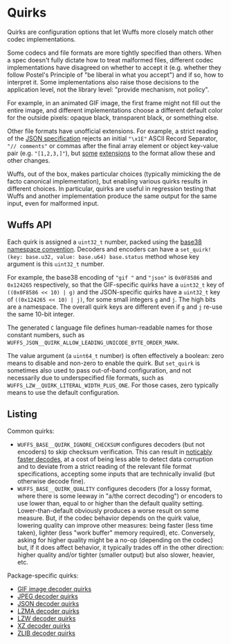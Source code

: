 # Quirks

Quirks are configuration options that let Wuffs more closely match other codec
implementations.

Some codecs and file formats are more tightly specified than others. When a
spec doesn't fully dictate how to treat malformed files, different codec
implementations have disagreed on whether to accept it (e.g. whether they
follow Postel's Principle of "be liberal in what you accept") and if so, how to
interpret it. Some implementations also raise those decisions to the
application level, not the library level: "provide mechanism, not policy".

For example, in an animated GIF image, the first frame might not fill out the
entire image, and different implementations choose a different default color
for the outside pixels: opaque black, transparent black, or something else.

Other file formats have unofficial extensions. For example, a strict reading of
the [JSON specification](https://json.org/) rejects an initial `"\x1E"` ASCII
Record Separator, `"// comments"` or commas after the final array element or
object key-value pair (e.g. `"[1,2,3,]"`), but
[some](https://www.ietf.org/rfc/rfc7464.txt) [extensions](https://json5.org) to
the format allow these and other changes.

Wuffs, out of the box, makes particular choices (typically mimicking the de
facto canonical implementation), but enabling various quirks results in
different choices. In particular, quirks are useful in regression testing that
Wuffs and another implementation produce the same output for the same input,
even for malformed input.


## Wuffs API

Each quirk is assigned a `uint32_t` number, packed using the [base38 namespace
convention](/doc/note/base38-and-fourcc.md). Decoders and encoders can have a
`set_quirk!(key: base.u32, value: base.u64) base.status` method whose key
argument is this `uint32_t` number.

For example, the base38 encoding of `"gif "` and `"json"` is `0x0F8586` and
`0x124265` respectively, so that the GIF-specific quirks have a `uint32_t` key
of `((0x0F8586 << 10) | g)` and the JSON-specific quirks have a `uint32_t` key
of `((0x124265 << 10) | j)`, for some small integers `g` and `j`. The high bits
are a namespace. The overall quirk keys are different even if `g` and `j`
re-use the same 10-bit integer.

The generated `C` language file defines human-readable names for those constant
numbers, such as `WUFFS_JSON__QUIRK_ALLOW_LEADING_UNICODE_BYTE_ORDER_MARK`.

The value argument (a `uint64_t` number) is often effectively a boolean: zero
means to disable and non-zero to enable the quirk. But `set_quirk` is sometimes
also used to pass out-of-band configuration, and not necessarily due to
underspecified file formats, such as `WUFFS_LZW__QUIRK_LITERAL_WIDTH_PLUS_ONE`.
For those cases, zero typically means to use the default configuration.


## Listing

Common quirks:

- `WUFFS_BASE__QUIRK_IGNORE_CHECKSUM` configures decoders (but not encoders) to
  skip checksum verification. This can result in [noticably faster
  decodes](https://github.com/google/wuffs/commit/170a8104867fa818d329d85921012c922577c955),
  at a cost of being less able to detect data corruption and to deviate from a
  strict reading of the relevant file format specifications, accepting some
  inputs that are technically invalid (but otherwise decode fine).
- `WUFFS_BASE__QUIRK_QUALITY` configures decoders (for a lossy format, where
  there is some leeway in "a/the correct decoding") or encoders to use lower
  than, equal to or higher than the default quality setting. Lower-than-default
  obviously produces a worse result on some measure. But, if the codec behavior
  depends on the quirk value, lowering quality can improve other measures:
  being faster (less time taken), lighter (less "work buffer" memory required),
  etc. Conversely, asking for higher quality might be a no-op (depending on the
  codec) but, if it does affect behavior, it typically trades off in the other
  direction: higher quality and/or tighter (smaller output) but also slower,
  heavier, etc.

Package-specific quirks:

- [GIF image decoder quirks](/std/gif/decode_quirks.wuffs)
- [JPEG decoder quirks](/std/jpeg/decode_quirks.wuffs)
- [JSON decoder quirks](/std/json/decode_quirks.wuffs)
- [LZMA decoder quirks](/std/lzma/decode_quirks.wuffs)
- [LZW decoder quirks](/std/lzw/decode_quirks.wuffs)
- [XZ decoder quirks](/std/xz/decode_quirks.wuffs)
- [ZLIB decoder quirks](/std/zlib/decode_quirks.wuffs)
